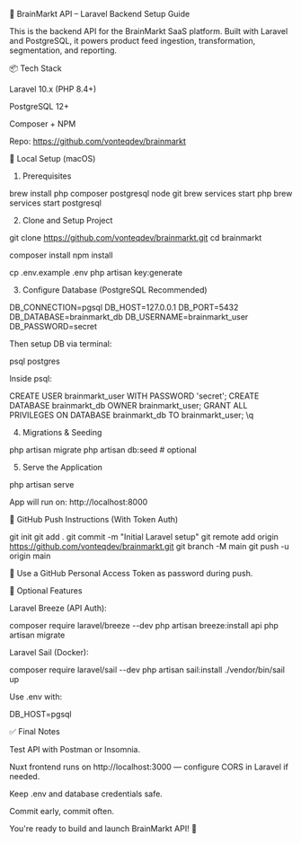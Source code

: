 🚀 BrainMarkt API – Laravel Backend Setup Guide

This is the backend API for the BrainMarkt SaaS platform. Built with Laravel and PostgreSQL, it powers product feed ingestion, transformation, segmentation, and reporting.

📦 Tech Stack

Laravel 10.x (PHP 8.4+)

PostgreSQL 12+

Composer + NPM

Repo: https://github.com/vonteqdev/brainmarkt

🔧 Local Setup (macOS)

1. Prerequisites

brew install php composer postgresql node git
brew services start php
brew services start postgresql

2. Clone and Setup Project

git clone https://github.com/vonteqdev/brainmarkt.git
cd brainmarkt

composer install
npm install

cp .env.example .env
php artisan key:generate

3. Configure Database (PostgreSQL Recommended)

DB_CONNECTION=pgsql
DB_HOST=127.0.0.1
DB_PORT=5432
DB_DATABASE=brainmarkt_db
DB_USERNAME=brainmarkt_user
DB_PASSWORD=secret

Then setup DB via terminal:

psql postgres

Inside psql:

CREATE USER brainmarkt_user WITH PASSWORD 'secret';
CREATE DATABASE brainmarkt_db OWNER brainmarkt_user;
GRANT ALL PRIVILEGES ON DATABASE brainmarkt_db TO brainmarkt_user;
\q

4. Migrations & Seeding

php artisan migrate
php artisan db:seed # optional

5. Serve the Application

php artisan serve

App will run on: http://localhost:8000

🚀 GitHub Push Instructions (With Token Auth)

git init
git add .
git commit -m "Initial Laravel setup"
git remote add origin https://github.com/vonteqdev/brainmarkt.git
git branch -M main
git push -u origin main

🧠 Use a GitHub Personal Access Token as password during push.

🔐 Optional Features

Laravel Breeze (API Auth):

composer require laravel/breeze --dev
php artisan breeze:install api
php artisan migrate

Laravel Sail (Docker):

composer require laravel/sail --dev
php artisan sail:install
./vendor/bin/sail up

Use .env with:

DB_HOST=pgsql

✅ Final Notes

Test API with Postman or Insomnia.

Nuxt frontend runs on http://localhost:3000 — configure CORS in Laravel if needed.

Keep .env and database credentials safe.

Commit early, commit often.

You're ready to build and launch BrainMarkt API! 🚀

